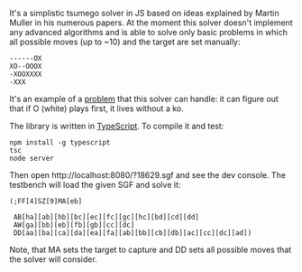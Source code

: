 It's a simplistic tsumego solver in JS based on ideas explained by Martin Muller in his numerous papers. At the moment this solver doesn't implement any advanced algorithms and is able to solve only basic problems in which all possible moves (up to ~10) and the target are set manually:

```
------OX
XO--OOOX
-XOOXXXX
-XXX
```

It's an example of a [problem](http://www.goproblems.com/18629) that this solver can handle: it can figure out that if O (white) plays first, it lives without a ko.

The library is written in [TypeScript](https://github.com/Microsoft/TypeScript). To compile it and test:

```
npm install -g typescript
tsc
node server
```

Then open http://localhost:8080/?18629.sgf and see the dev console. The testbench will load the given SGF and solve it:

```sgf
(;FF[4]SZ[9]MA[eb]

 AB[ha][ab][hb][bc][ec][fc][gc][hc][bd][cd][dd]
 AW[ga][bb][eb][fb][gb][cc][dc]
 DD[aa][ba][ca][da][ea][fa][ab][bb][cb][db][ac][cc][dc][ad])
 ```

 Note, that MA sets the target to capture and DD sets all possible moves that the solver will consider.
